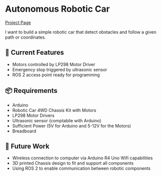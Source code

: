 # Autonomous Robotic Car
[Project Page](https://jcchincheong-bb.github.io/projects/autonomous-robotic-car/index/)

I want to build a simple robotic car that detect obstacles and follow a given path or coordinates. 

## 🔧 Current Features
- Motors controlled by LP298 Motor Driver
- Emergency stop triggered by ultrasonic sensor
- ROS 2 access point ready for programming

## 📦 Requirements
- Arduino 
- Robotic Car 4WD Chassis Kit with Motors
- LP298 Motor Drivers
- Ultrasonic sensor (comptabile with Arduino)
- Sufficient Power (5V for Arduino and 5-12V for the Motors)
- Breadboard


## 🚧 Future Work
- Wireless connection to computer via Arduino R4 Uno Wifi capabilities
- 3D printed Chassis design to fit and support all components
- Using ROS 2 to enable communication between robotic components  
